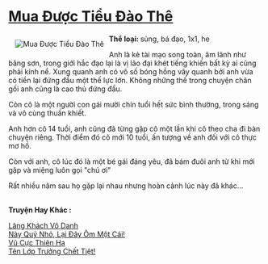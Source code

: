 <a href="https://utruyen.com/mua-duoc-tieu-dao-the/16614/" title="Mua Được Tiểu Đào Thê"><h1>Mua Được Tiểu Đào Thê</h1></a><div style="display:table"><img align="right" style="float: left; padding: 10px;" src="https://utruyen.com/images/story/200x260/mua-duoc-tieu-dao-the.jpg" alt="Mua Được Tiểu Đào Thê"><b>Thể loại: </b>sủng, bá đạo, 1x1, he<p></p>Anh là kẻ tài mạo song toàn, âm lãnh như băng sơn, trong giới hắc đạo lại là vị lão đại khét tiếng khiến bất kỳ ai cũng phải kính nể. Xung quanh anh có vô số bóng hồng vây quanh bởi anh vừa có tiền lại đứng đầu một thế lực lớn. Không những thế trong chuyện chăn gối anh cũng là cao thủ đứng đầu.<p></p>Còn cô là một người con gái mười chín tuổi hết sức bình thường, trong sáng và vô cùng thuần khiết.<p></p>Anh hơn cô 14 tuổi, anh cũng đã từng gặp cô một lần khi cô theo cha đi bàn chuyện riêng. Thời điểm đó cô mới 10 tuổi, ấn tượng về anh đối với cô thực mơ hồ.<p></p>Còn với anh, cô lúc đó là một bé gái đáng yêu, đã bám đuôi anh từ khi mới gặp và miệng luôn gọi "chú ơi"<p></p>Rất nhiều năm sau họ gặp lại nhau nhưng hoàn cảnh lúc này đã khác...</div><p><br><b>Truyện Hay Khác :</b></p><a href="https://utruyen.com/lang-khach-vo-danh/13826/" alt="Lãng Khách Vô Danh">Lãng Khách Vô Danh</a><br/><a href="https://truyenngontinhay.wordpress.com/2019/10/03/nay-quy-nho-lai-day-om-mot-cai/" alt="Này Quỷ Nhỏ, Lại Đây Ôm Một Cái!">Này Quỷ Nhỏ, Lại Đây Ôm Một Cái!</a><br/><a href="https://github.com/quanluxury/truyenhot/tree/master/truyenhay/6131/" alt="Vũ Cực Thiên Hạ">Vũ Cực Thiên Hạ</a><br/><a href="https://github.com/quanluxury/ngontinhhot/tree/master/truyenhay/19296/" alt="Tên Lớp Trưởng Chết Tiệt!">Tên Lớp Trưởng Chết Tiệt!</a><br/>